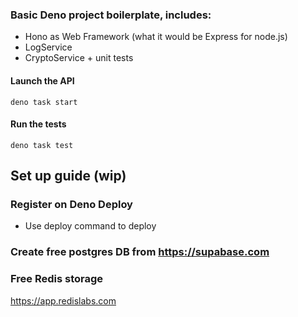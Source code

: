 ### Basic Deno project boilerplate, includes:

* Hono as Web Framework (what it would be Express for node.js)
* LogService
* CryptoService + unit tests

#### Launch the API
```
deno task start
```

#### Run the tests
```
deno task test
```

## Set up guide (wip)

### Register on Deno Deploy
* Use deploy command to deploy

### Create free postgres DB from https://supabase.com

### Free Redis storage
https://app.redislabs.com